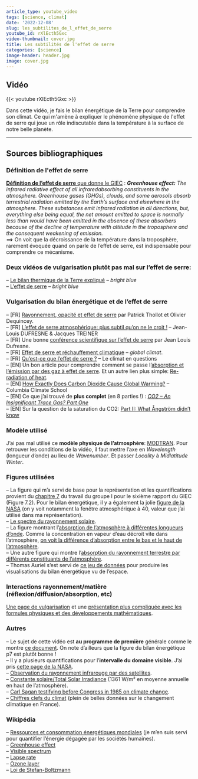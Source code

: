 ```yaml
---
article_type: youtube_video
tags: [science, climat]
date: '2022-12-08'
slug: les_subtilites_de_l_effet_de_serre
youtube_id: rXlEcth5Gxc
video-thumbnail: cover.jpg
title: Les subtilités de l'effet de serre
categories: [science]
image-header: header.jpg
image: cover.jpg
---
```


## Vidéo

{{< youtube rXlEcth5Gxc >}}

Dans cette vidéo, je fais le bilan énergétique de la Terre pour
comprendre son climat. Ce qui m'amène à expliquer le phénomène physique
de l'effet de serre qui joue un rôle indiscutable dans la température à
la surface de notre belle planète.


<hr>

## Sources bibliographiques

### Définition de l'effet de serre

[__Définition de l’effet de serre__ que donne le GIEC](https://www.ipcc.ch/report/ar6/wg1/downloads/report/IPCC_AR6_WGI_AnnexVII.pdf) :  ___Greenhouse effect:___ _The infrared radiative effect of all infraredabsorbing constituents in the atmosphere._ _Greenhouse gases (GHGs), clouds, and some aerosols absorb terrestrial radiation emitted by the Earth’s surface and elsewhere in the atmosphere. These substances emit infrared radiation in all directions, but, everything else being equal, the net amount emitted to space is normally less than would have been emitted in the absence of these absorbers because of the decline of temperature with altitude in the troposphere and the consequent weakening of emission._  
==> On voit que la décroissance de la température dans la troposphère, rarement évoquée quand on parle de l’effet de serre, est indispensable pour comprendre ce mécanisme.

### Deux vidéos de vulgarisation plutôt pas mal sur l’effet de serre:  

– [Le bilan thermique de la Terre expliqué](https://www.youtube.com/watch?v=34oua7cIcso) – _bright blue_  
– [L’effet de serre](https://www.youtube.com/watch?v=0K7hKX9Jge4) – _bright blue_

### Vulgarisation du bilan énergétique et de l’effet de serre

– \[FR\] [Rayonnement, opacité et effet de serre](http://culturesciencesphysique.ens-lyon.fr/ressource/rayonnement-modele-effet-de-serre.xml) par Patrick Thollot et Olivier Dequincey.  
– \[FR\] [L’effet de serre atmosphérique: plus subtil qu’on ne le croit !](https://www.hprevot.fr/plus-subtil.pdf) – Jean-Louis DUFRESNE & Jacques TREINER  
– \[FR\] Une bonne [conférence scientifique sur l’effet de serre](https://www.youtube.com/watch?v=wI6eDF46qTI) par Jean Louis Dufresne.  
– \[FR\] [Effet de serre et réchauffement climatique](https://global-climat.com/effet-de-serre-et-rechauffement-climatique/) – _global climat_.  
– \[FR\] [Qu’est-ce que l’effet de serre ?](https://www.climat-en-questions.fr/reponse/fonctionnement-climat/effet-serre-par-philippe-bousquet-jean-louis-dufresne) – Le climat en questions  
– \[EN\] Un bon article pour comprendre comment se passe l’[absorption et l’émission par des gaz à effet de serre](https://www.geoexpro.com/articles/2020/01/recent-advances-in-climate-change-research-part-ix-how-carbon-dioxide-emits-ir-photons). Et un autre lien plus simple: [Re-radiation of heat](https://ugc.berkeley.edu/background-content/re-radiation-of-heat/).  
– \[EN\] [How Exactly Does Carbon Dioxide Cause Global Warming?](https://news.climate.columbia.edu/2021/02/25/carbon-dioxide-cause-global-warming/) – Columbia Climate School  
– \[EN\] Ce que j’ai trouvé de __plus complet__ (en 8 parties !) : [_CO2 – An Insignificant Trace Gas? Part One_](https://scienceofdoom.com/2009/11/28/co2-an-insignificant-trace-gas-part-one/)  
– \[EN\] Sur la question de la saturation du CO2: [Part II: What Ångström didn’t know](https://www.realclimate.org/index.php/archives/2007/06/a-saturated-gassy-argument-part-ii/)

### Modèle utilisé

J’ai pas mal utilisé ce __modèle physique de l’atmosphère__: [MODTRAN](http://climatemodels.uchicago.edu/modtran/). Pour retrouver les conditions de la vidéo, il faut mettre l’axe en _Wavelength_ (longueur d’onde) au lieu de _Wavenumber_. Et passer _Locality_ à _Midlatitude Winter_.

### Figures utilisées

– La figure qui m’a servi de base pour la représentation et les quantifications provient du [chapitre 7](https://www.ipcc.ch/report/ar6/wg1/downloads/report/IPCC_AR6_WGI_Chapter07.pdf) du travail du groupe I pour le sixième rapport du GIEC (Figure 7.2). Pour le bilan énergétique, il y a également la jolie [figure de la NASA](https://www.nasa.gov/feature/langley/what-is-earth-s-energy-budget-five-questions-with-a-guy-who-knows) (on y voit notamment la fenêtre atmosphérique à 40, valeur que j’ai utilisé dans ma représentation).  
– [Le spectre du rayonnement solaire](https://commons.wikimedia.org/wiki/File:Solar_Spectrum.png).  
– La figure montrant l’[absorption de l’atmosphère à différentes longueurs d’onde](https://twitter.com/RARohde/status/1196761516051238912). Comme la concentration en vapeur d’eau décroit vite dans l’atmosphère, [on voit la différence d’absorption entre le bas et le haut de l’atmosphère](https://twitter.com/rarohde/status/1197147289229385728).  
– Une autre figure qui montre l’[absorption du rayonnement terrestre par différents constituants de l’atmosphère](https://www.researchgate.net/figure/The-spectral-density-of-the-thermal-flow-long-wave-radiation-of-the-Earths-surface-as-a_fig2_326639874).  
– Thomas Auriel s’est servi de [ce jeu de données](https://cds.climate.copernicus.eu/cdsapp#!/dataset/reanalysis-era5-pressure-levels?tab=overview) pour produire les visualisations du bilan énergétique vu de l’espace.

### Interactions rayonnement/matière (réflexion/diffusion/absorption, etc) 

[Une page de vulgarisation](https://eplanets.univ-lyon1.fr/notions-scientifiques/teledetection-hyperspectrale/interactions-rayonnement-matiere/) et une [présentation plus compliquée avec les formules physiques et des développements mathématiques](https://ressources.unisciel.fr/sillages/physique/thermo_2a_pc/res/pheno_transport.pdf).

### Autres

– Le sujet de cette vidéo est __au programme de première__ générale comme le montre [ce document](https://eduscol.education.fr/document/25390/download). On note d’ailleurs que la figure du bilan énergétique p7 est plutôt bonne !  
– Il y a plusieurs quantifications pour l’__intervalle du domaine visible__. J’ai pris [cette page de la NASA](https://science.nasa.gov/ems/09_visiblelight).  
– [Observation du rayonnement infrarouge par des satellites](https://e-cours.univ-paris1.fr/modules/uved/envcal/html/rayonnement/precisions-bandes-msg/irtherm.html).  
– [Constante solaire/Total Solar Irradiance](https://www.pmodwrc.ch/en/research-development/solar-physics/tsi-composite/) (1361 W/m² en moyenne annuelle en haut de l’atmosphère).  
– [Carl Sagan testifying before Congress in 1985 on climate change](https://www.youtube.com/watch?v=Wp-WiNXH6hI).  
– [Chiffres clefs du climat](https://www.statistiques.developpement-durable.gouv.fr/edition-numerique/chiffres-cles-du-climat/1-observations-du-changement-climatique) (plein de belles données sur le changement climatique en France).

### Wikipédia

– [Ressources et consommation énergétiques mondiales](https://fr.wikipedia.org/wiki/Ressources_et_consommation_%C3%A9nerg%C3%A9tiques_mondiales) (je m’en suis servi pour quantifier l’énergie dégagée par les sociétés humaines).  
– [Greenhouse effect](https://en.wikipedia.org/wiki/Greenhouse_effect)  
– [Visible spectrum](https://en.wikipedia.org/wiki/Visible_spectrum)  
– [Lapse rate](https://en.wikipedia.org/wiki/Lapse_rate)  
– [Ozone layer](https://en.wikipedia.org/wiki/Ozone_layer)  
– [Loi de Stefan-Boltzmann](https://fr.wikipedia.org/wiki/Loi_de_Stefan-Boltzmann)
